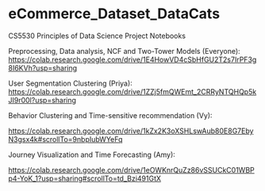 # eCommerce_Dataset_DataCats
CS5530 Principles of Data Science Project
Notebooks

Preprocessing, Data analysis, NCF and Two-Tower Models (Everyone): https://colab.research.google.com/drive/1E4HowVD4cSbHfGU2T2s7IrPF3g8I6KVh?usp=sharing


User Segmentation Clustering (Priya): https://colab.research.google.com/drive/1ZZj5fmQWEmt_2CRRyNTQHQp5kJI9r00l?usp=sharing


Behavior Clustering and Time-sensitive recommendation (Vy):

https://colab.research.google.com/drive/1kZx2K3oXSHLswAub80E8G7EbyN3gsx4k#scrollTo=9nbpIubWYeFq


Journey Visualization and Time Forecasting (Amy):

https://colab.research.google.com/drive/1eOWKnrQuZz86vSSUCkC01WBPp4-YoK_1?usp=sharing#scrollTo=td_Bzi491GtX
